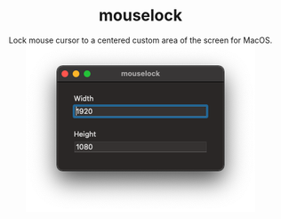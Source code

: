 
<h1 align="center">
  mouselock
</h1>

<div align="center">
  Lock mouse cursor to a centered custom area of the screen for MacOS.
  <img src="screenshot.png"></img>
</div>
